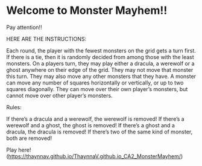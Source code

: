 # Welcome to Monster Mayhem!!


Pay attention!!

HERE ARE THE INSTRUCTIONS:

Each round, the player with the fewest monsters on the grid gets a turn first.
If there is a tie, then it is randomly decided from among those with the least monsters.
On a players turn, they may play either a dracula, a werewolf or a ghost anywhere on their edge of the grid.
They may not move that monster this turn. They may also move any other monsters that they have.
A monster can move any number of squares horizontally or vertically, or up to two squares diagonally.
They can move over their own player’s monsters, but cannot move over other player’s monsters.

Rules:

If there’s a dracula and a werewolf, the werewolf is removed!
If there’s a werewolf and a ghost, the ghost is removed!
If there’s a ghost and a dracula, the dracula is removed!
If there’s two of the same kind of monster, both are removed!



Play here! 
(https://thaynnav.github.io/ThaynnaV.github.io_CA2_MonsterMayhem/)
